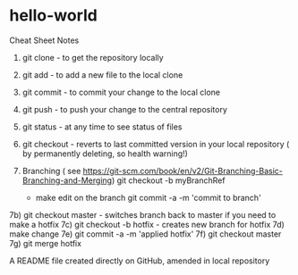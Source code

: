 # hello-world
Cheat Sheet Notes

1) git clone  - to get the repository locally
2) git add    - to add a new file to the local clone
3) git commit - to commit your change to the local clone
4) git push   - to push your change to the central repository
5) git status - at any time to see status of files
6) git checkout - reverts to last committed version in your local repository ( by permanently deleting, so health warning!)

7) Branching ( see https://git-scm.com/book/en/v2/Git-Branching-Basic-Branching-and-Merging)
   git checkout -b myBranchRef  
    - make edit on the branch
   git commit -a -m 'commit to branch'  

7b) git checkout master - switches branch back to master if you need to make a hotfix
7c) git checkout -b hotfix - creates new branch for hotfix
7d) make change
7e) git commit -a -m 'applied hotfix'
7f) git checkout master
7g) git merge hotfix

A README file created directly on GitHub, amended in local repository


